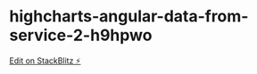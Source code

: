 # highcharts-angular-data-from-service-2-h9hpwo

[Edit on StackBlitz ⚡️](https://stackblitz.com/edit/highcharts-angular-data-from-service-2-h9hpwo)